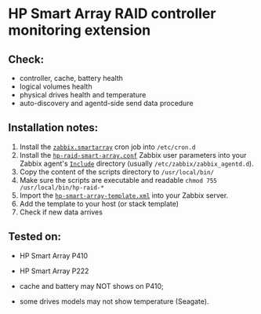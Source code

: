 # HP Smart Array RAID controller monitoring extension

## Check:
- controller, cache, battery health
- logical volumes health
- physical drives health and temperature
- auto-discovery and agentd-side send data procedure

## Installation notes:
1. Install the [`zabbix.smartarray`](zabbix.smartarray) cron job into `/etc/cron.d`
2. Install the [`hp-raid-smart-array.conf`](hp-raid-smart-array.conf) Zabbix user
   parameters into your Zabbix agent's
   [`Include`](https://www.zabbix.com/documentation/3.0/manual/appendix/config/zabbix_agentd)
   directory (usually `/etc/zabbix/zabbix_agentd.d`).
3. Copy the content of the scripts directory to `/usr/local/bin/`
4. Make sure the scripts are executable and readable `chmod 755 /usr/local/bin/hp-raid-*`
4. Import the [`hp-smart-array-template.xml`](hp-smart-array-template.xml) into
   your Zabbix server.
5. Add the template to your host (or stack template)
6. Check if new data arrives


## Tested on:
- HP Smart Array P410
- HP Smart Array P222

- cache and battery may NOT shows on P410;
- some drives models may not show temperature (Seagate).
